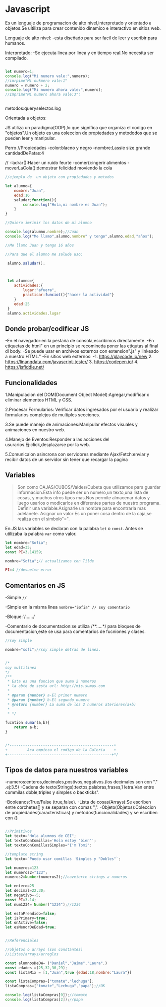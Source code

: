 # Javascript

Es un lenguaje de programacion de alto nivel,interpretado y orientado a objetos.Se uitiliza para crear contenido dinamico e interactivo en sitios web.

Lenguaje de alto nivel:
-esta diseñado para ser facil de leer y escribir para humanos.


Interpretado:
-Se ejecuta linea por linea y en tiempo real.No necesita ser compilado.

```js

let numero=1;
console.log("Mi numero vale:",numero);
//imrpime"Mi nukmero vale:1"
numero = numero + 2;
console.log("Mi numero ahora vale:",numero);
//Imprime"Mi numero ahora vale:3";



```

metodos:queryselectos.log


Orientada a objetos:

JS utiliza un paradigma(OOP),lo que significa que organiza el codigo en "objetos".Un objeto es una coleccion de propiedades y metododos que se pueden leer y manipular.

Perro
//Propiedades
-color:blacno y negro
-nombre:Lassie
size.grande
cantidadDePatas:4

//
-ladrar():Hacer un ruido feurte
-comer():ingerir alimentos
-moverLaCola():demostrar  felicidad moviendo la cola

```js
//ejemplo de  un objeto con propiedades y metodos

let alumno={
    nombre:"Juan",
    edad:16
    saludar;function(){
        console.log("Hola,mi nombre es Juan");
    }
}

//Quiero imrimir los datos de mi alumno

console.log(alumno.nombre);//Juan
console.log("Me llamo",alumno.nombre" y tengo",alumno.edad,"años");

//Me llamo Juan y tengo 16 años

//Para que el alumno me salude uso:

 alumno.saludar();



 let alumno={
    actividades:{
        lugar:"afuera",
        practicar:funciot(){"hacer la actividad"}
    }
    edad:25
 }
 alumno.actividades.lugar
 ```

 ## Donde probar/codificar JS

 -En el navegador:en la pestaña de consola,escribimos directamente.
 -En etiquetas de html"<script></script> en un principio se recomineda poner las etiqutas al final dl body.
 -Se puede usar en archivos externos con extension".js" y linkeado a nuestro HTML."<script src="./js/mi-archivo.js"></script>
-En sitios web externos:
-1. https://playcode.io/new
 2. https://linangdata.com/javascript-tester/
 3. https://codepen.io/
 4. https://jsfiddle.net/

 ## Funcionalidades
 
 1.Manipulacion del DOM(Document Object Model):Agregar,modificar o eliminar elementos HTML y CSS.

 2.Procesar Formularios:
 Verificar datos ingresados por el usuario y realizar formularios complejos de multiples secciones.

 3.Se puede manejo de animaciones:Manipular efectos visuales y animaciones en nuestro web.

 4.Manejo de Eventos:Responder a las acciones del usurarios.Ej:click,desplazarse por la web.

 5.Comunicaion asincrona con servidores mediante Ajax/Fetch:enviar y recibir datos de un servidor sin tener que recargar la pagina


## Variables
>Son como CAJAS/CUBOS/Valdes/Cubeta que utilizamos para guardar informacion.Esta info puede ser un numero,un texto,una lista de cosas, y muchos otros tipos mas.Nos permite almacenar datos y luego usarlos o modicarlos en diferentes partes de nuestro programa.
> Definir una variable:Asignarle un nombre para encontrarla mas adelanete.
> Asignar un valor:Es un poner cosa dentro de la caja,se realiza con el simbolo"=".

En JS las variables se declaran con la palabra `let` o `const`. Antes se utilizaba la palabra `var` como valor.

```js
let nombre="Sofia";
let edad=35;
const PI=3.14159;

nombre="Sofia";// actualizamos con Tilde  

PI=4 //devuelve error
```

## Comentarios en JS

-Simple `//`

-Simple en la misma linea `nombre="Sofia" // soy comentario`

-Bloque:`/*......*/

-Comentario de documentacion:se utiliza /**.....*/  para bloques de documentacion,este se usa para comentarios de fucniones y clases.

```js
//soy simple

nombre="sofi";//soy simple detras de linea.


/*
soy multilinea
*/
/**
 * Esta es una funcion que suma 2 numeros
 * la obte de sesta url: http://mis.sumas.com
 * 
 * @param {number} a-El primer numero
 * @param {number} b-El segundo numero
 * @return {number} La suma de los 2 numeros ateriores(a+b)
 * 
 * */

fucntion sumar(a,b){
    return a+b;
}


/*-----------------------------------------------+
+         Aca empieza el codigo de la Galeria    +
+-----------------------------------------------+*/


```

## Tipos de datos para nuestros variables

-numeros:enteros,decimales,postivos,negativos.(los decimales son con   "."  .ej:3.5)
-Cadena de texto(Strings):textos,palabras,frases,1 letra.Van entre commilas doble,triples y simples o backticks".

-Booleanos:True/False (true,false).
-Lista de cosas(Arrays):Se escriben entre corchetes[] y se separan con comas ",".
-Objeto(Objetos):Coleccion de propiedades(caracteristicas) y metodos(funcionalidades) y se escriben con {}

```js

//Primitivos
let texto="Hola alumnos de CEI";
let textoConComillas='Hola estoy "bien"';
let textoConComillasSimples="I'm Tomi":

//template string
let texto=`Puedo usar comillas 'Simples y "Dobles"`;

let numeros=123
let numeros2="123";
numeros2=Number(numeros2);//coveierte strings a numeros

let entero=25
let decimal=22.30;
let negativo=-5;
const PI=3.14;
let num1234= Number("1234");//1234

let estaPrendido=false;
let isPrimary=true;
let onActive=false;
let esMenorDeEdad=true;


//Referenciales

//objetos o arrays (son constantes)
//Listas/arrays/arreglos

const alumnosDeDW= ("Daniel","Jaime","Laura",)
const edades =(25,32,30,29);
const listaMix = [1,"Juan",true {edad:18,nombre:"Laura"}]

const listaCompras=["tomate","lechuga"];
listaCompras=["tomate","Lechuga","papa"];//OK

console.log(listaCompras[0]);//tomate
console.log(listaCompras[2]);//papa






```
